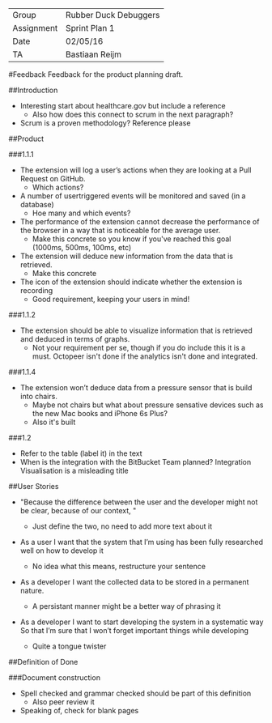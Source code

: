 |      |            |
|------|------------|
|Group | Rubber Duck Debuggers |
|Assignment|Sprint Plan 1|
|Date|02/05/16|
|TA|Bastiaan Reijm|

#Feedback
Feedback for the product planning draft.

##Introduction
* Interesting start about healthcare.gov but include a reference
	* Also how does this connect to scrum in the next paragraph?
* Scrum is a proven methodology? Reference please

##Product

###1.1.1
* The extension will log a user’s actions when they are looking at a Pull Request on GitHub.	* Which actions?* A number of user­triggered events will be monitored and saved (in a database)	* Hoe many and which events?
* The performance of the extension cannot decrease the performance of the browser in a way that is noticeable for the average user.
	* Make this concrete so you know if you've reached this goal (1000ms, 500ms, 100ms, etc)
* The extension will deduce new information from the data that is retrieved.
	* Make this concrete
* The icon of the extension should indicate whether the extension is recording
	* Good requirement, keeping your users in mind!

###1.1.2
* The extension should be able to visualize information that is retrieved and deduced in terms of graphs.
	* Not your requirement per se, though if you do include this it is a must. Octopeer isn't done if the analytics isn't done and integrated.

###1.1.4
* The extension won’t deduce data from a pressure sensor that is build into chairs.
	* Maybe not chairs but what about pressure sensative devices such as the new Mac books and iPhone 6s Plus?
	* Also it's built

###1.2
* Refer to the table (label it) in the text
* When is the integration with the BitBucket Team planned? Integration Visualisation is a misleading title

##User Stories
* "Because the difference between the user and the developer might not be clear, because of our context,	"
	* Just define the two, no need to add more text about it

* As a user I want that the system that I’m using has been fully researched well on how to develop it
	* No idea what this means, restructure your sentence
	
* As a developer I want the collected data to be stored in a permanent nature.
	* A persistant manner might be a better way of phrasing it

* As a developer I want to start developing the system in a systematic way So that I’m sure that I won’t forget important things while developing
	* Quite a tongue twister
	
##Definition of Done

###Document construction
* Spell checked and grammar checked should be part of this definition
	* Also peer review it
* Speaking of, check for blank pages
 